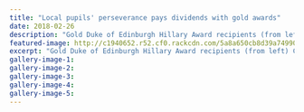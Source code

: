 ```yaml
---
title: "Local pupils' perseverance pays dividends with gold awards"
date: 2018-02-26
description: "Gold Duke of Edinburgh Hillary Award recipients (from left) Cameron Allerdice, Jackie Hazelhurst, Grace Selby, Methmi Perera & Kara Jurgens at Government House..."
featured-image: http://c1940652.r52.cf0.rackcdn.com/5a8a650cb8d39a749900001e/Gold-Awards-at-Wellinton-feb-2018.jpg
excerpt: "Gold Duke of Edinburgh Hillary Award recipients (from left) Cameron Allerdice, Jackie Hazelhurst, Grace Selby, Methmi Perera and Kara Jurgens at Government House."
gallery-image-1: 
gallery-image-2: 
gallery-image-3: 
gallery-image-4: 
gallery-image-5: 
---
```

